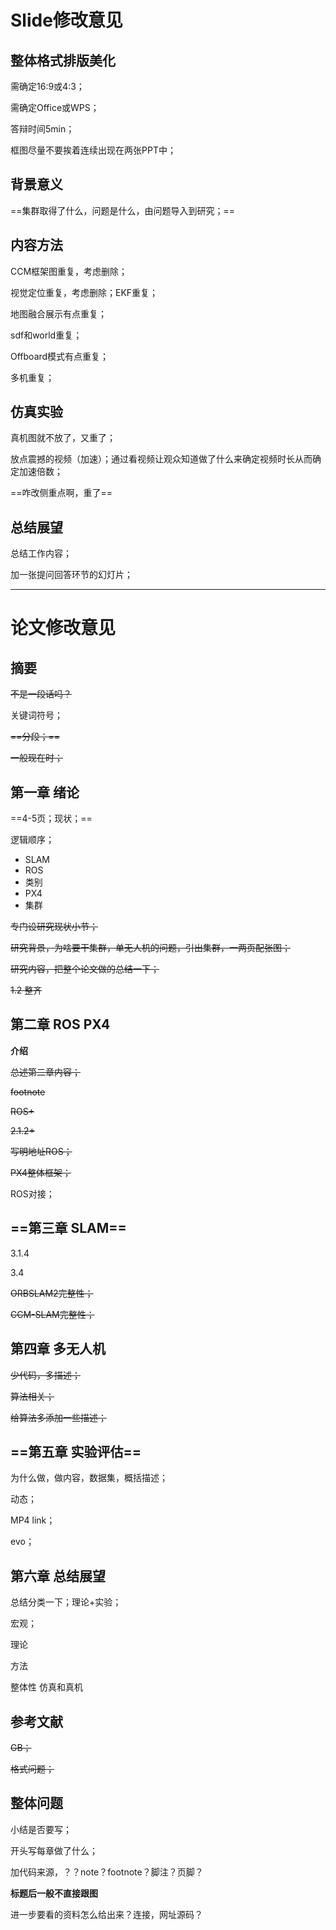 # Slide修改意见

## 整体格式排版美化

需确定16:9或4:3；

需确定Office或WPS；

答辩时间5min；

框图尽量不要挨着连续出现在两张PPT中；

## 背景意义

==集群取得了什么，问题是什么，由问题导入到研究；==

## 内容方法

CCM框架图重复，考虑删除；

视觉定位重复，考虑删除；EKF重复；

地图融合展示有点重复；

sdf和world重复；

Offboard模式有点重复；

多机重复；

## 仿真实验

真机图就不放了，又重了；

放点震撼的视频（加速）；通过看视频让观众知道做了什么来确定视频时长从而确定加速倍数；

==咋改侧重点啊，重了==

## 总结展望

总结工作内容；

加一张提问回答环节的幻灯片；



---

# 论文修改意见

## 摘要

~~不是一段话吗？~~

关键词符号；

~~==分段；==~~

~~一般现在时；~~

## 第一章 绪论

==4-5页；现状；==

逻辑顺序；

* SLAM
* ROS
* 类别
* PX4
* 集群

~~专门设研究现状小节；~~

~~研究背景，为啥要干集群，单无人机的问题，引出集群，一两页配张图；~~

~~研究内容，把整个论文做的总结一下；~~

~~1.2 整齐~~

## 第二章 ROS PX4

**介绍**

~~总述第二章内容；~~

~~footnote~~

~~ROS+~~

~~2.1.2+~~

~~写明地址ROS；~~

~~PX4整体框架；~~

ROS对接；

## ==第三章 SLAM==

3.1.4

3.4

~~ORBSLAM2完整性；~~

~~CCM-SLAM完整性；~~

## 第四章 多无人机

~~少代码，多描述；~~

~~算法相关；~~

~~给算法多添加一些描述；~~

## ==第五章 实验评估==

为什么做，做内容，数据集，概括描述；

动态；

MP4 link；

evo；

## 第六章 总结展望

总结分类一下；理论+实验；

宏观；

理论

方法

整体性 仿真和真机

## 参考文献

~~GB；~~

~~格式问题；~~

## 整体问题

小结是否要写；

开头写每章做了什么；

加代码来源，？？note？footnote？脚注？页脚？

**标题后一般不直接跟图**

进一步要看的资料怎么给出来？连接，网址源码？